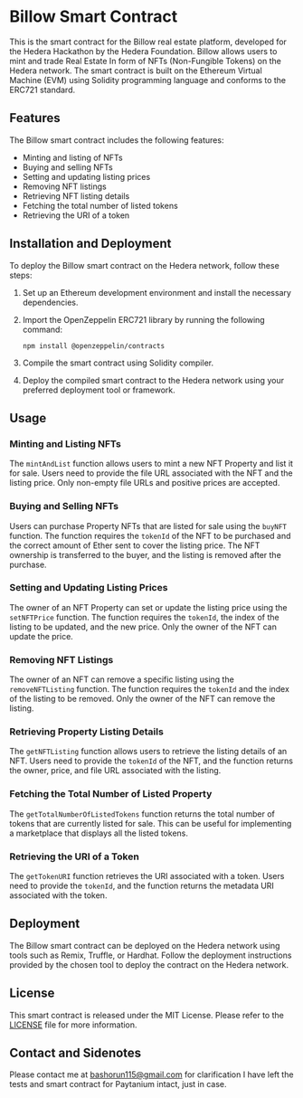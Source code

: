 # Billow Smart Contract

This is the smart contract for the Billow real estate platform, developed for the Hedera Hackathon by the Hedera Foundation. 
Billow allows users to mint and trade Real Estate In form of NFTs (Non-Fungible Tokens) on the Hedera network. The smart contract is built on the Ethereum Virtual Machine (EVM) using Solidity programming language and conforms to the ERC721 standard.

## Features

The Billow smart contract includes the following features:

- Minting and listing of NFTs
- Buying and selling NFTs
- Setting and updating listing prices
- Removing NFT listings
- Retrieving NFT listing details
- Fetching the total number of listed tokens
- Retrieving the URI of a token

## Installation and Deployment

To deploy the Billow smart contract on the Hedera network, follow these steps:

1. Set up an Ethereum development environment and install the necessary dependencies.

2. Import the OpenZeppelin ERC721 library by running the following command:

   ```
   npm install @openzeppelin/contracts
   ```

3. Compile the smart contract using Solidity compiler.

4. Deploy the compiled smart contract to the Hedera network using your preferred deployment tool or framework.


## Usage

### Minting and Listing NFTs

The `mintAndList` function allows users to mint a new NFT Property and list it for sale. Users need to provide the file URL associated with the NFT and the listing price. Only non-empty file URLs and positive prices are accepted.

### Buying and Selling NFTs

Users can purchase Property NFTs that are listed for sale using the `buyNFT` function. The function requires the `tokenId` of the NFT to be purchased and the correct amount of Ether sent to cover the listing price. The NFT ownership is transferred to the buyer, and the listing is removed after the purchase.

### Setting and Updating Listing Prices

The owner of an NFT Property can set or update the listing price using the `setNFTPrice` function. The function requires the `tokenId`, the index of the listing to be updated, and the new price. Only the owner of the NFT can update the price.

### Removing NFT Listings

The owner of an NFT can remove a specific listing using the `removeNFTListing` function. The function requires the `tokenId` and the index of the listing to be removed. Only the owner of the NFT can remove the listing.

### Retrieving Property Listing Details

The `getNFTListing` function allows users to retrieve the listing details of an NFT. Users need to provide the `tokenId` of the NFT, and the function returns the owner, price, and file URL associated with the listing.

### Fetching the Total Number of Listed Property

The `getTotalNumberOfListedTokens` function returns the total number of tokens that are currently listed for sale. This can be useful for implementing a marketplace that displays all the listed tokens.

### Retrieving the URI of a Token

The `getTokenURI` function retrieves the URI associated with a token. Users need to provide the `tokenId`, and the function returns the metadata URI associated with the token.

## Deployment

The Billow smart contract can be deployed on the Hedera network using tools such as Remix, Truffle, or Hardhat. Follow the deployment instructions provided by the chosen tool to deploy the contract on the Hedera network.

## License

This smart contract is released under the MIT License. Please refer to the [LICENSE](LICENSE) file for more information.

## Contact and Sidenotes
Please contact me at bashorun115@gmail.com for clarification
I have left the tests and smart contract for Paytanium intact, just in case.